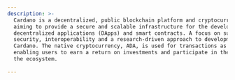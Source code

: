 ```yaml
---
description: >-
  Cardano is a decentralized, public blockchain platform and cryptocurrency project
  aiming to provide a secure and scalable infrastructure for the development of
  decentralized applications (DApps) and smart contracts. A focus on sustainability,
  security, interoperability and a research-driven approach to development differentiate
  Cardano. The native cryptocurrency, ADA, is used for transactions as well as staking,
  enabling users to earn a return on investments and participate in the governance of
  the ecosystem.
  
---
```

<!-- Source: https://www.reddit.com/r/cardano/comments/177a2iz/what_is_cardano/

# Cardano: ADA

## <img src="../../.gitbook/assets/ada.png" alt="" data-size="original"> General Data

| Site               | Title                                                                        |
| ------------------ | ---------------------------------------------------------------------------- |
| Website            | [https://www.cardano.org/](https://www.cardano.org/)                         |
| Website Foundation | [https://cardanofoundation.org/](https://cardanofoundation.org/)             |
| Website IOHK       | [https://iohk.io/](https://iohk.io/)                                         |
| Website Emurgo     | [https://emurgo.io/](https://emurgo.io/)                                     |
| Source Code        | [https://github.com/IntersectMBO](https://github.com/IntersectMBO)           |
| Whitepaper         | [https://iohk.io/en/research/library/](https://iohk.io/en/research/library/) |

## :person\_raising\_hand: Social Media and Community

| Community                  | Link                                                                                 |
| -------------------------- | ------------------------------------------------------------------------------------ |
| :bird: Twitter             | [https://twitter.com/cardano](https://twitter.com/cardano)                           |
| Twitter IOHK               | [https://twitter.com/InputOutputHK](https://twitter.com/InputOutputHK)               |
| Twitter Emurgo             | [https://twitter.com/emurgo\_io](https://twitter.com/emurgo\_io)                     |
| Twitter Cardano Foundation | [https://twitter.com/CardanoStiftung](https://twitter.com/CardanoStiftung)           |
| Reddit                     | [https://www.reddit.com/r/cardano](https://www.reddit.com/r/cardano)                 |
| Wiki                       | [https://cardanowiki.info/wiki/Home](https://cardanowiki.info/wiki/Home)             |
| Official Forums            | [https://forum.cardano.org/](https://forum.cardano.org/)                             |
| Discord                    | [https://cardano.herokuapp.com/](https://cardano.herokuapp.com/)                     |
| Telegram                   | [https://t.me/CardanoAnnouncements](https://t.me/CardanoAnnouncements)               |
| Telegram Tech Support      | [https://t.me/CardanoCommunityTechSupport](https://t.me/CardanoCommunityTechSupport) |
| Telegram Developers        | [https://t.me/CardanoDevelopersOfficial](https://t.me/CardanoDevelopersOfficial)     |
| Telegram Traders           | [https://t.me/CardanoTradingOfficial](https://t.me/CardanoTradingOfficial)           |
| The Cardano Effect Podcast | [https://thecardanoeffect.io/](https://thecardanoeffect.io/)                         |
| Meetup                     | [https://www.meetup.com/pro/cardano/](https://www.meetup.com/pro/cardano/)           |
| Summit Conference          | [https://iohksummit.io/](https://iohksummit.io/)                                     |

## :arrows\_clockwise: Block Explorers

| Site                                                |
| --------------------------------------------------- |
| [ADAscan.net](https://adascan.net/)                 |
| [Blockchair.com](https://blockchair.com/cardano)    |
| [CardanoExplorer.com](https://cardanoexplorer.com/) |

## :bar\_chart: Charts and Pricing

| Site          | Link                                                                                           |
| ------------- | ---------------------------------------------------------------------------------------------- |
| CoinPaprika   | [https://coinpaprika.com/coin/ada-cardano/](https://coinpaprika.com/coin/ada-cardano/)         |
| CoinMarketCap | [https://coinmarketcap.com/currencies/cardano/](https://coinmarketcap.com/currencies/cardano/) |
| CoinGecko     | [https://www.coingecko.com/en/coins/cardano](https://www.coingecko.com/en/coins/cardano)       |
